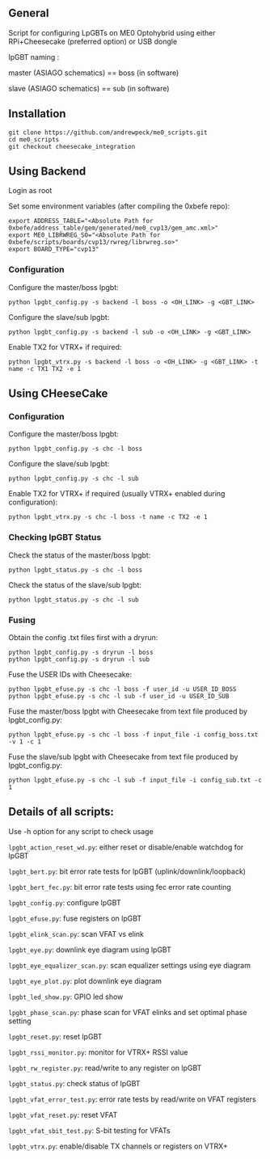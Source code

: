 ## General

Script for configuring LpGBTs on ME0 Optohybrid using either RPi+Cheesecake (preferred option) or USB dongle

lpGBT naming :

master (ASIAGO schematics) == boss (in software)

slave (ASIAGO schematics) == sub (in software)

## Installation

```
git clone https://github.com/andrewpeck/me0_scripts.git
cd me0_scripts
git checkout cheesecake_integration
```

## Using Backend

Login as root

Set some environment variables (after compiling the 0xbefe repo):

```
export ADDRESS_TABLE="<Absolute Path for 0xbefe/address_table/gem/generated/me0_cvp13/gem_amc.xml>"
export ME0_LIBRWREG_SO="<Absolute Path for 0xbefe/scripts/boards/cvp13/rwreg/librwreg.so>"
export BOARD_TYPE="cvp13"
```

### Configuration

Configure the master/boss lpgbt:

```
python lpgbt_config.py -s backend -l boss -o <OH_LINK> -g <GBT_LINK>
```

Configure the slave/sub lpgbt:

```
python lpgbt_config.py -s backend -l sub -o <OH_LINK> -g <GBT_LINK>
```

Enable TX2 for VTRX+ if required:

```
python lpgbt_vtrx.py -s backend -l boss -o <OH_LINK> -g <GBT_LINK> -t name -c TX1 TX2 -e 1
```

## Using CHeeseCake

### Configuration

Configure the master/boss lpgbt:

```
python lpgbt_config.py -s chc -l boss
```

Configure the slave/sub lpgbt:

```
python lpgbt_config.py -s chc -l sub
```

Enable TX2 for VTRX+ if required (usually VTRX+ enabled during configuration):

```
python lpgbt_vtrx.py -s chc -l boss -t name -c TX2 -e 1
```

### Checking lpGBT Status

Check the status of the master/boss lpgbt:

```
python lpgbt_status.py -s chc -l boss
```

Check the status of the slave/sub lpgbt:

```
python lpgbt_status.py -s chc -l sub
```

### Fusing

Obtain the config .txt files first with a dryrun:

```
python lpgbt_config.py -s dryrun -l boss
python lpgbt_config.py -s dryrun -l sub

```

Fuse the USER IDs with Cheesecake:
```
python lpgbt_efuse.py -s chc -l boss -f user_id -u USER_ID_BOSS
python lpgbt_efuse.py -s chc -l sub -f user_id -u USER_ID_SUB
```

Fuse the master/boss lpgbt with Cheesecake from text file produced by lpgbt_config.py:

```
python lpgbt_efuse.py -s chc -l boss -f input_file -i config_boss.txt -v 1 -c 1
```

Fuse the slave/sub lpgbt with Cheesecake from text file produced by lpgbt_config.py:

```
python lpgbt_efuse.py -s chc -l sub -f input_file -i config_sub.txt -c 1
```

## Details of all scripts:

Use -h option for any script to check usage

```lpgbt_action_reset_wd.py```: either reset or disable/enable watchdog for lpGBT

```lpgbt_bert.py```: bit error rate tests for lpGBT (uplink/downlink/loopback)

```lpgbt_bert_fec.py```: bit error rate tests using fec error rate counting 

```lpgbt_config.py```: configure lpGBT

```lpgbt_efuse.py```: fuse registers on lpGBT

```lpgbt_elink_scan.py```: scan VFAT vs elink 

```lpgbt_eye.py```: downlink eye diagram using lpGBT

```lpgbt_eye_equalizer_scan.py```: scan equalizer settings using eye diagram

```lpgbt_eye_plot.py```: plot downlink eye diagram

```lpgbt_led_show.py```: GPIO led show

```lpgbt_phase_scan.py```: phase scan for VFAT elinks and set optimal phase setting

```lpgbt_reset.py```: reset lpGBT

```lpgbt_rssi_monitor.py```: monitor for VTRX+ RSSI value

```lpgbt_rw_register.py```: read/write to any register on lpGBT

```lpgbt_status.py```: check status of lpGBT

```lpgbt_vfat_error_test.py```: error rate tests by read/write on VFAT registers

```lpgbt_vfat_reset.py```: reset VFAT

```lpgbt_vfat_sbit_test.py```: S-bit testing for VFATs

```lpgbt_vtrx.py```: enable/disable TX channels or registers on VTRX+



